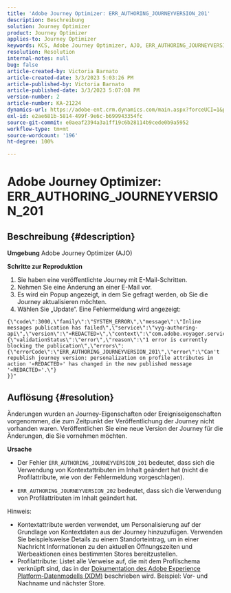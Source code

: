 ```yaml
---
title: 'Adobe Journey Optimizer: ERR_AUTHORING_JOURNEYVERSION_201'
description: Beschreibung
solution: Journey Optimizer
product: Journey Optimizer
applies-to: Journey Optimizer
keywords: KCS, Adobe Journey Optimizer, AJO, ERR_AUTHORING_JOURNEYVERSION_201, Journey nicht veröffentlicht
resolution: Resolution
internal-notes: null
bug: false
article-created-by: Victoria Barnato
article-created-date: 3/3/2023 5:03:26 PM
article-published-by: Victoria Barnato
article-published-date: 3/3/2023 5:07:08 PM
version-number: 2
article-number: KA-21224
dynamics-url: https://adobe-ent.crm.dynamics.com/main.aspx?forceUCI=1&pagetype=entityrecord&etn=knowledgearticle&id=59971c4e-e5b9-ed11-83fe-6045bd006b25
exl-id: e2ae681b-5814-499f-9e6c-b699943354fc
source-git-commit: e0aeaf2394a3a1ff19c6b28114b9cede0b9a5952
workflow-type: tm+mt
source-wordcount: '196'
ht-degree: 100%

---
```


# Adobe Journey Optimizer: ERR_AUTHORING_JOURNEYVERSION_201

## Beschreibung {#description}

<b>Umgebung</b>
Adobe Journey Optimizer (AJO)


<b>Schritte zur Reproduktion</b>
1. Sie haben eine veröffentlichte Journey mit E-Mail-Schritten.
2. Nehmen Sie eine Änderung an einer E-Mail vor.
3. Es wird ein Popup angezeigt, in dem Sie gefragt werden, ob Sie die Journey aktualisieren möchten.
4. Wählen Sie „Update“. Eine Fehlermeldung wird angezeigt:



```
{\"code\":3000,\"family\":\"SYSTEM_ERROR\",\"message\":\"Inline messages publication has failed\",\"service\":\"vyg-authoring-api\",\"version\":\"«REDACTED»\",\"context\":\"com.adobe.voyager.service.authoring.restapis.v1_0.JourneyVersionsService:1864\",\"uid\":\"«REDACTED»\",\"extraInfo\":{\"validationStatus\":\"error\",\"reason\":\"1 error is currently blocking the publication\",\"errors\":
{\"errorCode\":\"ERR_AUTHORING_JOURNEYVERSION_201\",\"error\":\"Can't republish journey version: personalization on profile attributes in action '«REDACTED»' has changed in the new published message '«REDACTED»'.\"}
}}"
```



## Auflösung {#resolution}


Änderungen wurden an Journey-Eigenschaften oder Ereigniseigenschaften vorgenommen, die zum Zeitpunkt der Veröffentlichung der Journey nicht vorhanden waren. Veröffentlichen Sie eine neue Version der Journey für die Änderungen, die Sie vornehmen möchten.


<b>Ursache</b>
- Der Fehler `ERR_AUTHORING_JOURNEYVERSION_201` bedeutet, dass sich die Verwendung von Kontextattributen im Inhalt geändert hat (nicht die Profilattribute, wie von der Fehlermeldung vorgeschlagen).


- `ERR_AUTHORING_JOURNEYVERSION_202` bedeutet, dass sich die Verwendung von Profilattributen im Inhalt geändert hat.


Hinweis:

- Kontextattribute werden verwendet, um Personalisierung auf der Grundlage von Kontextdaten aus der Journey hinzuzufügen. Verwenden Sie beispielsweise Details zu einem Standorteintrag, um in einer Nachricht Informationen zu den aktuellen Öffnungszeiten und Werbeaktionen eines bestimmten Stores bereitzustellen.
- Profilattribute: Listet alle Verweise auf, die mit dem Profilschema verknüpft sind, das in der [Dokumentation des Adobe Experience Platform-Datenmodells (XDM)](https://experienceleague.adobe.com/docs/experience-platform/xdm/home.html?lang=de) beschrieben wird. Beispiel: Vor- und Nachname und nächster Store.

